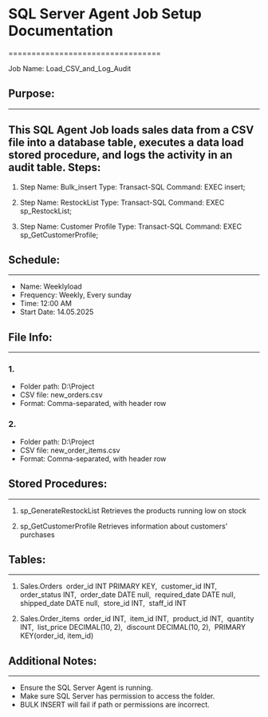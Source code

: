 # SQL Server Agent Job Setup Documentation
=================================

Job Name: Load_CSV_and_Log_Audit

## Purpose:
--------
This SQL Agent Job loads sales data from a CSV file into a database table,
executes a data load stored procedure, and logs the activity in an audit table.
Steps:
------

1. Step Name: Bulk_insert
   Type: Transact-SQL
   Command:
       EXEC insert;

2. Step Name: RestockList
   Type: Transact-SQL
   Command:
       EXEC sp_RestockList;

3. Step Name: Customer Profile
Type: Transact-SQL
   Command:
       EXEC sp_GetCustomerProfile;


## Schedule:
---------
- Name: Weeklyload
- Frequency: Weekly, Every sunday
- Time: 12:00 AM
- Start Date: 14.05.2025

## File Info:
----------
### 1.
- Folder path: D:\Project
- CSV file: new_orders.csv
- Format: Comma-separated, with header row

### 2.
- Folder path: D:\Project
- CSV file: new_order_items.csv
- Format: Comma-separated, with header row

## Stored Procedures:
------------------

1. sp_GenerateRestockList
   Retrieves the products running low on stock

2. sp_GetCustomerProfile
   Retrieves information about customers' purchases

## Tables:
-------

1. Sales.Orders
‌	order_id INT PRIMARY KEY,
‌	customer_id INT,
‌	order_status INT,
‌	order_date DATE null,
‌	required_date DATE null,
‌	shipped_date DATE null,
‌	store_id INT,
‌	staff_id INT

2. Sales.Order_items
‌	order_id INT,
‌	item_id INT,
‌	product_id INT,
‌	quantity INT,
‌	list_price DECIMAL(10, 2),
‌	discount DECIMAL(10, 2),
‌	PRIMARY KEY(order_id, item_id)

## Additional Notes:
-----------------

- Ensure the SQL Server Agent is running.
- Make sure SQL Server has permission to access the folder.
- BULK INSERT will fail if path or permissions are incorrect.
